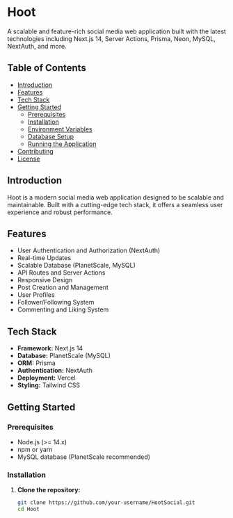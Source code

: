 # Hoot

A scalable and feature-rich social media web application built with the latest technologies including Next.js 14, Server Actions, Prisma, Neon, MySQL, NextAuth, and more.

## Table of Contents
- [Introduction](#introduction)
- [Features](#features)
- [Tech Stack](#tech-stack)
- [Getting Started](#getting-started)
  - [Prerequisites](#prerequisites)
  - [Installation](#installation)
  - [Environment Variables](#environment-variables)
  - [Database Setup](#database-setup)
  - [Running the Application](#running-the-application)
- [Contributing](#contributing)
- [License](#license)

## Introduction
Hoot is a modern social media web application designed to be scalable and maintainable. Built with a cutting-edge tech stack, it offers a seamless user experience and robust performance.

## Features
- User Authentication and Authorization (NextAuth)
- Real-time Updates
- Scalable Database (PlanetScale, MySQL)
- API Routes and Server Actions
- Responsive Design
- Post Creation and Management
- User Profiles
- Follower/Following System
- Commenting and Liking System

## Tech Stack
- **Framework:** Next.js 14
- **Database:** PlanetScale (MySQL)
- **ORM:** Prisma
- **Authentication:** NextAuth
- **Deployment:** Vercel
- **Styling:** Tailwind CSS

## Getting Started

### Prerequisites
- Node.js (>= 14.x)
- npm or yarn
- MySQL database (PlanetScale recommended)

### Installation
1. **Clone the repository:**
   ```bash
   git clone https://github.com/your-username/HootSocial.git
   cd Hoot